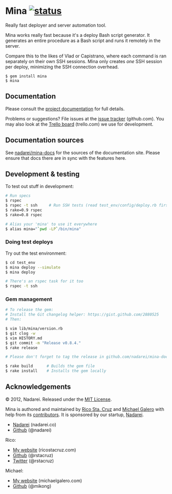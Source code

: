 # Mina [![status](https://secure.travis-ci.org/nadarei/mina.png?branch=master)](http://travis-ci.org/nadarei/mina)

Really fast deployer and server automation tool.

Mina works really fast because it's a deploy Bash script generator. It
generates an entire procedure as a Bash script and runs it remotely in the
server.

Compare this to the likes of Vlad or Capistrano, where each command
is ran separately on their own SSH sessions. Mina only creates *one* SSH
session per deploy, minimizing the SSH connection overhead.

    $ gem install mina
    $ mina

Documentation
-------------

Please consult the [project documentation](http://nadarei.co/mina) for full
details.

Problems or suggestions? File issues at the [issue tracker][issues]
(github.com).  You may also look at the [Trello board][trello] (trello.com) we
use for development.

Documentation sources
---------------------

See [nadarei/mina-docs](https://github.com/nadarei/mina-docs) for the sources of
the documentation site. Please ensure that docs there are in sync with the
features here.

Development & testing
---------------------

To test out stuff in development:

``` sh
# Run specs
$ rspec
$ rspec -t ssh     # Run SSH tests (read test_env/config/deploy.rb first)
$ rake=0.9 rspec
$ rake=0.8 rspec

# Alias your 'mina' to use it everywhere
$ alias mina="`pwd -LP`/bin/mina"
```

### Doing test deploys

Try out the test environment:

``` sh
$ cd test_env
$ mina deploy --simulate
$ mina deploy

# There's an rspec task for it too
$ rspec -t ssh
```

### Gem management

``` sh
# To release the gem:
# Install the Git changelog helper: https://gist.github.com/2880525
# Then:

$ vim lib/mina/version.rb
$ git clog -w
$ vim HISTORY.md
$ git commit -m "Release v0.8.4."
$ rake release

# Please don't forget to tag the release in github.com/nadarei/mina-docs too!

$ rake build      # Builds the gem file
$ rake install    # Installs the gem locally
```

Acknowledgements
----------------

© 2012, Nadarei. Released under the [MIT 
License](http://www.opensource.org/licenses/mit-license.php).

Mina is authored and maintained by [Rico Sta. Cruz][rsc] and [Michael 
Galero][mg] with help from its [contributors][c]. It is sponsored by our 
startup, [Nadarei][nd].

 * [Nadarei](http://nadarei.co) (nadarei.co)
 * [Github](http://github.com/nadarei) (@nadarei)

Rico:

 * [My website](http://ricostacruz.com) (ricostacruz.com)
 * [Github](http://github.com/rstacruz) (@rstacruz)
 * [Twitter](http://twitter.com/rstacruz) (@rstacruz)

Michael:

 * [My website][mg] (michaelgalero.com)
 * [Github](http://github.com/mikong) (@mikong)

[rsc]: http://ricostacruz.com
[mg]:  http://devblog.michaelgalero.com/
[c]:   http://github.com/nadarei/mina/contributors
[nd]:  http://nadarei.co
[issues]: https://github.com/nadarei/mina/issues
[trello]: https://trello.com/board/mina/4fc8b3023d9c9a4d72e573e6

